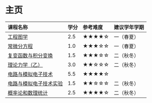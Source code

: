 # 主页

| 课程名称 | 学分 | 参考难度 | 建议学年学期 |
|:--|:--|:--|:--|
| [工程图学](engineering_drawing/) | 2.5 | ★★★★☆ | 一（春夏） |
| [常微分方程](ode/) | 1.0 | ★★★☆☆ | 一（春夏） | 
| [复变函数与积分变换](Complex_Variable_Functions&Integral_Transformation/) | 1.5 | ★★★☆☆ | 二（秋冬） |
| [理论力学（乙）](Theoretical_Mechanics/) | 3.0 | ★★☆☆☆ | 二（秋冬） | 
| [电路与模拟电子技术](Electric_Circuit_and_Analog_Electronic_Technology/) | 5.5 | ★★★★☆ | 
| [电路与模拟电子技术实验](Electric_Circuit_and_Analog_Electronic_Technology_Experience/) | 1.5 | ★★☆☆☆ | 二（秋冬） |
| [概率论和数理统计](Probability_and_Statistics/) | 2.5 | ★★★★☆ | 二（秋冬） | 